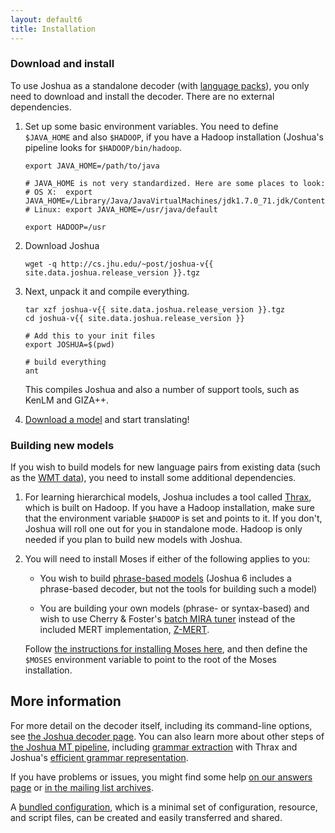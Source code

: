 ```yaml
---
layout: default6
title: Installation
---
```


### Download and install

To use Joshua as a standalone decoder (with
[language packs](/language-packs/)), you only need to download and
install the decoder. There are no external dependencies.

1. Set up some basic environment variables. You need to define `$JAVA_HOME` and
   also `$HADOOP`, if you have a Hadoop installation (Joshua's pipeline looks
   for `$HADOOP/bin/hadoop`.

       export JAVA_HOME=/path/to/java

       # JAVA_HOME is not very standardized. Here are some places to look:
       # OS X:  export JAVA_HOME=/Library/Java/JavaVirtualMachines/jdk1.7.0_71.jdk/Contents/Home
       # Linux: export JAVA_HOME=/usr/java/default
      
       export HADOOP=/usr
 
1. Download Joshua

       wget -q http://cs.jhu.edu/~post/joshua-v{{ site.data.joshua.release_version }}.tgz

1. Next, unpack it and compile everything. 

       tar xzf joshua-v{{ site.data.joshua.release_version }}.tgz
       cd joshua-v{{ site.data.joshua.release_version }}

       # Add this to your init files
       export JOSHUA=$(pwd)
       
       # build everything
       ant

   This compiles Joshua and also a number of support tools, such as KenLM and GIZA++.

1. [Download a model](/language-packes/) and start translating!

### Building new models

If you wish to build models for new language pairs from existing data
(such as the [WMT data](http://statmt.org/wmt14/)), you need to
install some additional dependencies.

1. For learning hierarchical models, Joshua includes a tool called [Thrax](thrax.html), which
is built on Hadoop. If you have a Hadoop installation, make sure that the environment variable
`$HADOOP` is set and points to it. If you don't, Joshua will roll one out for you in standalone
mode. Hadoop is only needed if you plan to build new models with Joshua.

1. You will need to install Moses if either of the following applies to you:

    - You wish to build [phrase-based models](phrase.html) (Joshua 6 includes a phrase-based
      decoder, but not the tools for building such a model)

    - You are building your own models (phrase- or syntax-based) and wish to use Cherry & Foster's
[batch MIRA tuner](http://aclweb.org/anthology-new/N/N12/N12-1047v2.pdf) instead of the included
MERT implementation, [Z-MERT](zmert.html). 

    Follow [the instructions for installing Moses
here](http://www.statmt.org/moses/?n=Development.GetStarted), and then define the `$MOSES`
environment variable to point to the root of the Moses installation.

## More information

For more detail on the decoder itself, including its command-line options, see
[the Joshua decoder page](decoder.html).  You can also learn more about other steps of
[the Joshua MT pipeline](pipeline.html), including [grammar extraction](thrax.html) with Thrax and
Joshua's [efficient grammar representation](packing.html).

If you have problems or issues, you might find some help [on our answers page](faq.html) or
[in the mailing list archives](https://groups.google.com/forum/?fromgroups#!forum/joshua_support).

A [bundled configuration](bundle.html), which is a minimal set of configuration, resource, and script files, can be created and easily transferred and shared.
